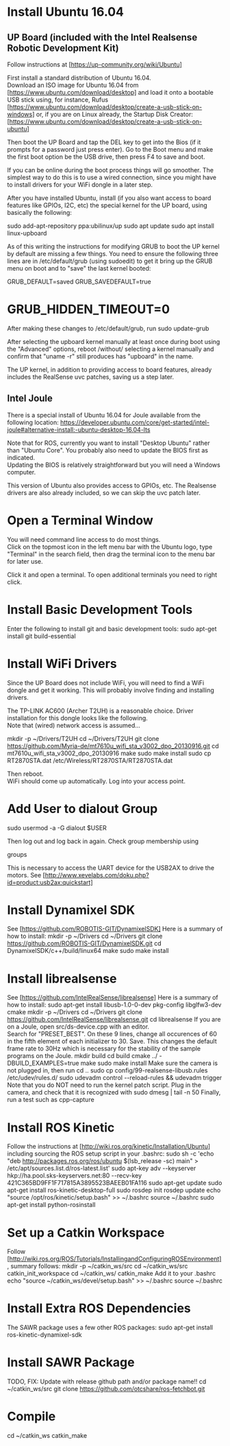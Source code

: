 # Install Ubuntu 16.04

## UP Board (included with the Intel Realsense Robotic Development Kit)

Follow instructions at [https://up-community.org/wiki/Ubuntu]

First install a standard distribution of Ubuntu 16.04.  
Download an ISO image for Ubuntu 16.04 from
[https://www.ubuntu.com/download/desktop]
and load it onto a bootable USB stick using, for instance, Rufus
[https://www.ubuntu.com/download/desktop/create-a-usb-stick-on-windows]
or, if you are on Linux already, the Startup Disk Creator:
[https://www.ubuntu.com/download/desktop/create-a-usb-stick-on-ubuntu]

Then boot the UP Board and tap the DEL key to get into the Bios (if it 
prompts for a password just press enter).  Go to the Boot menu and make the 
first boot option be the USB drive, then press F4 to save and boot.

If you can be online during the boot process things will go smoother.
The simplest way to do this is to use a wired connection, since you
might have to install drivers for your WiFi dongle in a later step.

After you have installed Ubuntu, 
install (if you also want access to board features like GPIOs, I2C, etc) 
the special kernel for the UP board, using basically the following:

  sudo add-apt-repository ppa:ubilinux/up
  sudo apt update
  sudo apt install linux-upboard
 
As of this writing the instructions for modifying GRUB to boot the UP kernel by default are missing a few things.
You need to ensure the following three lines are in /etc/default/grub (using sudoedit) 
to get it bring up the GRUB menu on boot and to "save" the last kernel booted:

GRUB_DEFAULT=saved
GRUB_SAVEDEFAULT=true
# GRUB_HIDDEN_TIMEOUT=0

After making these changes to /etc/default/grub, run
  sudo update-grub

After selecting the upboard kernel manually 
at least once during boot using the "Advanced" options, 
reboot /without/ selecting a kernel manually and 
confirm that "uname -r" still produces has "upboard" in the name.

The UP kernel, 
in addition to providing access to board features,
already includes the RealSense uvc patches, saving us a step later.

## Intel Joule 

There is a special install of Ubuntu 16.04 for Joule available from the following location:
https://developer.ubuntu.com/core/get-started/intel-joule#alternative-install:-ubuntu-desktop-16.04-lts

Note that for ROS,
currently you want to install "Desktop Ubuntu" rather than "Ubuntu Core".
You probably also need to update the BIOS first as indicated.   
Updating the BIOS is relatively straightforward but you will need a Windows computer.

This version of Ubuntu also provides access to GPIOs, etc.
The Realsense drivers are also already included,
so we can skip the uvc patch later.

# Open a Terminal Window

You will need command line access to do most things.   
Click on the topmost icon in the left menu bar with the Ubuntu logo, 
type "Terminal" in the search field,
then drag the terminal icon to the menu bar for later use.

Click it and open a terminal.   To open additional terminals you need to right click.

# Install Basic Development Tools

Enter the following to install git and basic development tools:
  sudo apt-get install git build-essential

# Install WiFi Drivers

Since the UP Board does not include WiFi, you will need to find a WiFi dongle and get it working.
This will probably involve finding and installing drivers.

The TP-LINK AC600 (Archer T2UH) is a reasonable choice.
Driver installation for this dongle looks like the following.  
Note that (wired) network access is assumed...

  mkdir -p ~/Drivers/T2UH
  cd ~/Drivers/T2UH
  git clone https://github.com/Myria-de/mt7610u_wifi_sta_v3002_dpo_20130916.git
  cd mt7610u_wifi_sta_v3002_dpo_20130916
  make
  sudo make install
  sudo cp RT2870STA.dat /etc/Wireless/RT2870STA/RT2870STA.dat

Then reboot.  
WiFi should come up automatically.  Log into your access point.

# Add User to dialout Group

  sudo usermod -a -G dialout $USER

Then log out and log back in again.   Check group membership using

  groups

This is necessary to access the UART device for the USB2AX to drive the motors.
See [http://www.xevelabs.com/doku.php?id=product:usb2ax:quickstart]

# Install Dynamixel SDK

See [https://github.com/ROBOTIS-GIT/DynamixelSDK]
Here is a summary of how to install:
  mkdir -p ~/Drivers
  cd ~/Drivers
  git clone https://github.com/ROBOTIS-GIT/DynamixelSDK.git
  cd DynamixelSDK/c++/build/linux64
  make
  sudo make install

# Install librealsense

See [https://github.com/IntelRealSense/librealsense]
Here is a summary of how to install:
  sudo apt-get install libusb-1.0-0-dev pkg-config libglfw3-dev cmake
  mkdir -p ~/Drivers
  cd ~/Drivers
  git clone https://github.com/IntelRealSense/librealsense.git
  cd librealsense
If you are on a Joule, open src/ds-device.cpp with an editor.  
Search for "PRESET_BEST".   On these 9 lines, change all occurences 
of 60 in the fifth element of each initializer to 30.  Save.
This changes the default frame rate to 30Hz which is necessary for 
the stability of the sample programs on the Joule.
  mkdir build
  cd build
  cmake ../ -DBUILD_EXAMPLES=true
  make
  sudo make install
Make sure the camera is not plugged in, then run
  cd ..
  sudo cp config/99-realsense-libusb.rules /etc/udev/rules.d/
  sudo udevadm control --reload-rules && udevadm trigger
Note that you do NOT need to run the kernel patch script.
Plug in the camera, and check that it is recognized with
  sudo dmesg | tail -n 50
Finally, run a test such as 
  cpp-capture

# Install ROS Kinetic

Follow the instructions at
  [http://wiki.ros.org/kinetic/Installation/Ubuntu]
including sourcing the ROS setup script in your .bashrc:
  sudo sh -c 'echo "deb http://packages.ros.org/ros/ubuntu $(lsb_release -sc) main" > /etc/apt/sources.list.d/ros-latest.list'
  sudo apt-key adv --keyserver hkp://ha.pool.sks-keyservers.net:80 --recv-key 421C365BD9FF1F717815A3895523BAEEB01FA116
  sudo apt-get update
  sudo apt-get install ros-kinetic-desktop-full
  sudo rosdep init
  rosdep update
  echo "source /opt/ros/kinetic/setup.bash" >> ~/.bashrc
  source ~/.bashrc
  sudo apt-get install python-rosinstall

# Set up a Catkin Workspace 

Follow [http://wiki.ros.org/ROS/Tutorials/InstallingandConfiguringROSEnvironment], summary follows:
  mkdir -p ~/catkin_ws/src
  cd ~/catkin_ws/src
  catkin_init_workspace
  cd ~/catkin_ws/
  catkin_make
Add it to your .bashrc
  echo "source ~/catkin_ws/devel/setup.bash" >> ~/.bashrc
  source ~/.bashrc

# Install Extra ROS Dependencies

The SAWR package uses a few other ROS packages:
  sudo apt-get install ros-kinetic-dynamixel-sdk

# Install SAWR Package

TODO, FIX: Update with release github path and/or package name!!
  cd ~/catkin_ws/src
  git clone https://github.com/otcshare/ros-fetchbot.git

# Compile

  cd ~/catkin_ws
  catkin_make

